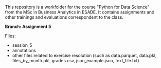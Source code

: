 This repository is a workfolder for the course "Python for Data Science" from the MSc in Business Analytics in ESADE. 
It contains assignments and other trainings and evaluations correspondent to the class.


**Branch: Assignment 5**

Files:
  - session_5
  - annotations
  - other files related to exercise resolution (such as data.parquet, data.pkl, files_by_month.pkl, grades.csv, json_example.json, text_file.txt)

